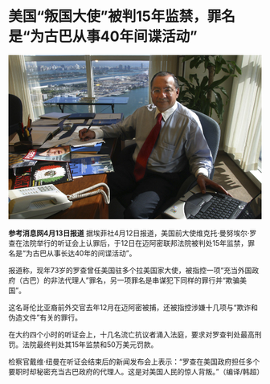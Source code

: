 # 美国“叛国大使”被判15年监禁，罪名是“为古巴从事40年间谍活动”

![9621573aa13ed539e6a5e26bae51b940.jpg](https://raw.githubusercontent.com/qqhsx/qqnews_image/main/2024/04/13/美国“叛国大使”被判15年监禁，罪名是“为古巴从事40年间谍活动”/9621573aa13ed539e6a5e26bae51b940.jpg)

**参考消息网4月13日报道**
据埃菲社4月12日报道，美国前大使维克托·曼努埃尔·罗查在法院举行的听证会上认罪后，于12日在迈阿密联邦法院被判处15年监禁，罪名是“为古巴从事长达40年的间谍活动”。

报道称，现年73岁的罗查曾任美国驻多个拉美国家大使，被指控一项“充当外国政府（古巴）的非法代理人”罪名，另一项罪名是串谋犯下同样的罪行并“欺骗美国”。

这名哥伦比亚裔前外交官去年12月在迈阿密被捕，还被指控涉嫌十几项与“欺诈和伪造文件”有关的罪行。

在大约四个小时的听证会上，十几名流亡抗议者涌入法庭，要求对罗查判处最高刑罚。法院最终判处其15年监禁和50万美元罚款。

检察官戴维·纽曼在听证会结束后的新闻发布会上表示：“罗查在美国政府担任多个要职时却秘密充当古巴政府的代理人。这是对美国人民的惊人背叛。”（编译/韩超）

